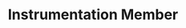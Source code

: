 ---
layout: member
weight: 5000
name: Michael Dongwook Byun
project: BioT
title: Instrumentation Member
img: /assets/images/members/Michael.jpg
email: mbyun95@alumni.ubc.ca
status: alumni
year: 2020
alumni_position: A Random Location (Touring the world)
biography: >
  Michael Dongwook Byun is a current second year Chemical Engineering (Co-op) in Process Option. He chose chemical engineering because he believes that checmial and biological processes can enhance our world in a much better way. He is interested in creating a self-sufficient world by developing chemical and biological processes that can be used in every household. Through UBC Envision, he is looking forward to learning how to design processes in real-life and improve their efficiencies.
linkedin: https://www.linkedin.com/in/michaeldwbyun
---